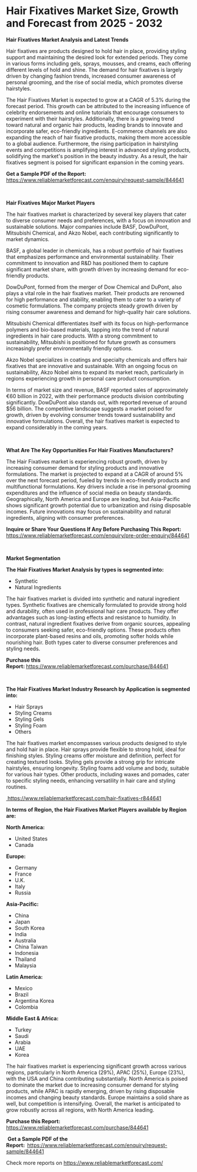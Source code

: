 <p><h1>Hair Fixatives Market Size, Growth and Forecast from 2025 - 2032</h1></p><p><strong>Hair Fixatives Market Analysis and Latest Trends</strong></p>
<p><p>Hair fixatives are products designed to hold hair in place, providing styling support and maintaining the desired look for extended periods. They come in various forms including gels, sprays, mousses, and creams, each offering different levels of hold and shine. The demand for hair fixatives is largely driven by changing fashion trends, increased consumer awareness of personal grooming, and the rise of social media, which promotes diverse hairstyles.</p><p>The Hair Fixatives Market is expected to grow at a CAGR of 5.3% during the forecast period. This growth can be attributed to the increasing influence of celebrity endorsements and online tutorials that encourage consumers to experiment with their hairstyles. Additionally, there is a growing trend toward natural and organic hair products, leading brands to innovate and incorporate safer, eco-friendly ingredients. E-commerce channels are also expanding the reach of hair fixative products, making them more accessible to a global audience. Furthermore, the rising participation in hairstyling events and competitions is amplifying interest in advanced styling products, solidifying the market's position in the beauty industry. As a result, the hair fixatives segment is poised for significant expansion in the coming years.</p></p>
<p><strong>Get a Sample PDF of the Report:&nbsp;</strong> <a href="https://www.reliablemarketforecast.com/enquiry/request-sample/844641?utm_campaign=1141&utm_medium=2&utm_source=Github&utm_content=ia&utm_term=06022025&utm_id=hair-fixatives">https://www.reliablemarketforecast.com/enquiry/request-sample/844641</a></p>
<p>&nbsp;</p>
<p><strong>Hair Fixatives Major Market Players</strong></p>
<p><p>The hair fixatives market is characterized by several key players that cater to diverse consumer needs and preferences, with a focus on innovation and sustainable solutions. Major companies include BASF, DowDuPont, Mitsubishi Chemical, and Akzo Nobel, each contributing significantly to market dynamics.</p><p>BASF, a global leader in chemicals, has a robust portfolio of hair fixatives that emphasizes performance and environmental sustainability. Their commitment to innovation and R&D has positioned them to capture significant market share, with growth driven by increasing demand for eco-friendly products.</p><p>DowDuPont, formed from the merger of Dow Chemical and DuPont, also plays a vital role in the hair fixatives market. Their products are renowned for high performance and stability, enabling them to cater to a variety of cosmetic formulations. The company projects steady growth driven by rising consumer awareness and demand for high-quality hair care solutions.</p><p>Mitsubishi Chemical differentiates itself with its focus on high-performance polymers and bio-based materials, tapping into the trend of natural ingredients in hair care products. With a strong commitment to sustainability, Mitsubishi is positioned for future growth as consumers increasingly prefer environmentally friendly options.</p><p>Akzo Nobel specializes in coatings and specialty chemicals and offers hair fixatives that are innovative and sustainable. With an ongoing focus on sustainability, Akzo Nobel aims to expand its market reach, particularly in regions experiencing growth in personal care product consumption.</p><p>In terms of market size and revenue, BASF reported sales of approximately €60 billion in 2022, with their performance products division contributing significantly. DowDuPont also stands out, with reported revenue of around $56 billion. The competitive landscape suggests a market poised for growth, driven by evolving consumer trends toward sustainability and innovative formulations. Overall, the hair fixatives market is expected to expand considerably in the coming years.</p></p>
<p>&nbsp;</p>
<p><strong>What Are The Key Opportunities For Hair Fixatives Manufacturers?</strong></p>
<p><p>The Hair Fixatives market is experiencing robust growth, driven by increasing consumer demand for styling products and innovative formulations. The market is projected to expand at a CAGR of around 5% over the next forecast period, fueled by trends in eco-friendly products and multifunctional formulations. Key drivers include a rise in personal grooming expenditures and the influence of social media on beauty standards. Geographically, North America and Europe are leading, but Asia-Pacific shows significant growth potential due to urbanization and rising disposable incomes. Future innovations may focus on sustainability and natural ingredients, aligning with consumer preferences.</p></p>
<p><strong>Inquire or Share Your Questions If Any Before Purchasing This Report:</strong> <a href="https://www.reliablemarketforecast.com/enquiry/pre-order-enquiry/844641?utm_campaign=1141&utm_medium=2&utm_source=Github&utm_content=ia&utm_term=06022025&utm_id=hair-fixatives">https://www.reliablemarketforecast.com/enquiry/pre-order-enquiry/844641</a></p>
<p>&nbsp;</p>
<p><strong>Market Segmentation</strong></p>
<p><strong>The Hair Fixatives Market Analysis by types is segmented into:</strong></p>
<p><ul><li>Synthetic</li><li>Natural Ingredients</li></ul></p>
<p><p>The hair fixatives market is divided into synthetic and natural ingredient types. Synthetic fixatives are chemically formulated to provide strong hold and durability, often used in professional hair care products. They offer advantages such as long-lasting effects and resistance to humidity. In contrast, natural ingredient fixatives derive from organic sources, appealing to consumers seeking safer, eco-friendly options. These products often incorporate plant-based resins and oils, promoting softer holds while nourishing hair. Both types cater to diverse consumer preferences and styling needs.</p></p>
<p><strong>Purchase this Report:&nbsp;</strong><a href="https://www.reliablemarketforecast.com/purchase/844641?utm_campaign=1141&utm_medium=2&utm_source=Github&utm_content=ia&utm_term=06022025&utm_id=hair-fixatives">https://www.reliablemarketforecast.com/purchase/844641</a></p>
<p>&nbsp;</p>
<p><strong>The Hair Fixatives Market Industry Research by Application is segmented into:</strong></p>
<p><ul><li>Hair Sprays</li><li>Styling Creams</li><li>Styling Gels</li><li>Styling Foam</li><li>Others</li></ul></p>
<p><p>The hair fixatives market encompasses various products designed to style and hold hair in place. Hair sprays provide flexible to strong hold, ideal for finishing styles. Styling creams offer moisture and definition, perfect for creating textured looks. Styling gels provide a strong grip for intricate hairstyles, ensuring longevity. Styling foams add volume and body, suitable for various hair types. Other products, including waxes and pomades, cater to specific styling needs, enhancing versatility in hair care and styling routines.</p></p>
<p><a href="https://www.reliablemarketforecast.com/hair-fixatives-r844641?utm_campaign=1141&utm_medium=2&utm_source=Github&utm_content=ia&utm_term=06022025&utm_id=hair-fixatives">&nbsp;https://www.reliablemarketforecast.com/hair-fixatives-r844641</a></p>
<p><strong>In terms of Region, the Hair Fixatives Market Players available by Region are:</strong></p>
<p>
    <p> <strong> North America: </strong>
        <ul>
            <li>United States</li>
            <li>Canada</li>
        </ul>
        </p> 
    <p> <strong> Europe: </strong>
        <ul>
            <li>Germany</li>
            <li>France</li>
            <li>U.K.</li>
            <li>Italy</li>
            <li>Russia</li>
        </ul>
        </p> 
    <p> <strong> Asia-Pacific: </strong>
        <ul>
            <li>China</li>
            <li>Japan</li>
            <li>South Korea</li>
            <li>India</li>
            <li>Australia</li>
            <li>China Taiwan</li>
            <li>Indonesia</li>
            <li>Thailand</li>
            <li>Malaysia</li>
        </ul>
        </p> 
    <p> <strong> Latin America: </strong>
        <ul>
            <li>Mexico</li>
            <li>Brazil</li>
            <li>Argentina Korea</li>
            <li>Colombia</li>
        </ul>
        </p> 
    <p> <strong> Middle East & Africa: </strong>
        <ul>
            <li>Turkey</li>
            <li>Saudi</li>
            <li>Arabia</li>
            <li>UAE</li>
            <li>Korea</li>
        </ul>
    </p>
    </p>
<p><p>The hair fixatives market is experiencing significant growth across various regions, particularly in North America (29%), APAC (25%), Europe (23%), with the USA and China contributing substantially. North America is poised to dominate the market due to increasing consumer demand for styling products, while APAC is rapidly emerging, driven by rising disposable incomes and changing beauty standards. Europe maintains a solid share as well, but competition is intensifying. Overall, the market is anticipated to grow robustly across all regions, with North America leading.</p></p>
<p><strong>Purchase this Report: </strong><a href="https://www.reliablemarketforecast.com/purchase/844641?utm_campaign=1141&utm_medium=2&utm_source=Github&utm_content=ia&utm_term=06022025&utm_id=hair-fixatives">https://www.reliablemarketforecast.com/purchase/844641</a></p>
<p>&nbsp;<strong>Get a Sample PDF of the Report:&nbsp;&nbsp;</strong><a href="https://www.reliablemarketforecast.com/enquiry/request-sample/844641?utm_campaign=1141&utm_medium=2&utm_source=Github&utm_content=ia&utm_term=06022025&utm_id=hair-fixatives">https://www.reliablemarketforecast.com/enquiry/request-sample/844641</a></p>
<p><strong></strong></p>
<p>Check more reports on <a href="https://www.reliablemarketforecast.com/?utm_campaign=1141&utm_medium=2&utm_source=Github&utm_content=ia&utm_term=06022025&utm_id=hair-fixatives">https://www.reliablemarketforecast.com/</a></p>